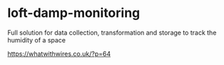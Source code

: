 # loft-damp-monitoring
Full solution for data collection, transformation and storage to track the humidity of a space

https://whatwithwires.co.uk/?p=64
